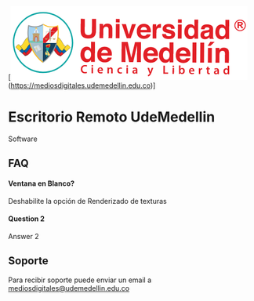 
[![logo](https://raw.githubusercontent.com/MediosDigitalesUdeM/Escritorio-Remoto/refs/heads/main/Images/logo.png)(https://mediosdigitales.udemedellin.edu.co)]


# Escritorio Remoto UdeMedellin

Software 


## FAQ

#### Ventana en Blanco?

Deshabilite la opción de Renderizado de texturas

#### Question 2

Answer 2


## Soporte

Para recibir soporte puede enviar un email a mediosdigitales@udemedellin.edu.co

